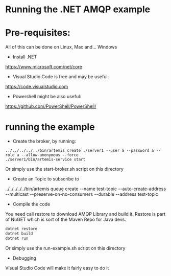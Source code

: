 # Running the .NET AMQP example


# Pre-requisites:

All of this can be done on Linux, Mac and... Windows

- Install .NET

https://www.microsoft.com/net/core


- Visual Studio Code is free and may be useful:

https://code.visualstudio.com


- Powershell might be also useful:

https://github.com/PowerShell/PowerShell/



# running the example

- Create the broker, by running:

```
../../../../../bin/artemis create ./server1 --user a --password a --role a --allow-anonymous --force
./server1/bin/artemis-service start
```

Or simply use the start-broker.sh script on this directory

- Create an Topic to subscribe to

../../../../../bin/artemis queue create --name test-topic --auto-create-address --multicast --preserve-on-no-consumers --durable --address test-topic

- Compile the code

You need call restore to download AMQP Library and build it.
Restore is part of NuGET which is sort of the Maven Repo for Java devs.

```sh
dotnet restore
dotnet build
dotnet run
```

Or simply use the run-example.sh script on this directory

- Debugging

Visual Studio Code will make it fairly easy to do it
